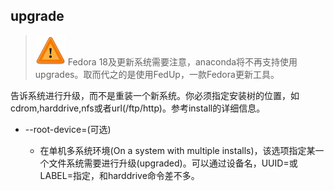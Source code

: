 ## upgrade 


>  ![IMPORTANT_IMG](./images/important.png?30)  Fedora 18及更新系统需要注意，anaconda将不再支持使用upgrades。取而代之的是使用FedUp，一款Fedora更新工具。 

告诉系统进行升级，而不是重装一个新系统。你必须指定安装树的位置，如cdrom,harddrive,nfs或者url(/ftp/http)。参考install的详细信息。

  + --root-device=<root>(可选)
    + 在单机多系统环境(On a system with multiple installs)，该选项指定某一个文件系统需要进行升级(upgraded)。可以通过设备名，UUID=<uuid>或LABEL=指定，和harddrive命令差不多。

